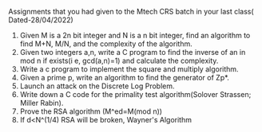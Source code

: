 Assignments that you had given to the Mtech CRS batch in your last class( Dated-28/04/2022)

1. Given M is a 2n bit integer and N is a n bit integer, find an algorithm to find M+N, M/N, and the complexity of the algorithm.
2. Given two integers a,n, write a C program to find the inverse of an in mod n if exists(i e, gcd(a,n)=1) and calculate the complexity. 
3. Write a c program to implement the square and multiply algorithm.
4. Given a prime p, write an algorithm to find the generator of Zp*.
5. Launch an attack on the Discrete Log Problem.
6. Write down a C code for the primality test algorithm(Solover Strassen; Miller Rabin).
7. Prove the RSA algorithm (M^ed=M(mod n))
8. If d<N^(1/4) RSA will be broken, Wayner's Algorithm


